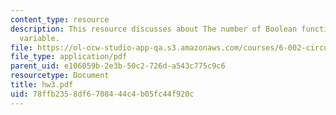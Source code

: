 ```yaml
---
content_type: resource
description: This resource discusses about The number of Boolean functions of one
  variable.
file: https://ol-ocw-studio-app-qa.s3.amazonaws.com/courses/6-002-circuits-and-electronics-spring-2007/78ffb2358df6708444c4b05fc44f920c_hw3.pdf
file_type: application/pdf
parent_uid: e106059b-2e3b-50c2-726d-a543c775c9c6
resourcetype: Document
title: hw3.pdf
uid: 78ffb235-8df6-7084-44c4-b05fc44f920c
---
```

